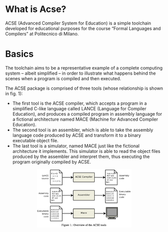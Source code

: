 # What is Acse?
ACSE (Advanced Compiler System for Education) is a simple toolchain developed for educational purposes for the course “Formal Languages and Compilers” at Politecnico di Milano.

# Basics
The toolchain aims to be a representative example of a complete computing system – albeit simplified – in order to illustrate what happens behind the scenes when a program is compiled and then executed.

The ACSE package is comprised of three tools (whose relationship is shown in fig. 1):
* The first tool is the ACSE compiler, which accepts a program in a simplified C-like language called LANCE (Language for Compiler Education), and produces a compiled program in assembly language for a fictional architecture named MACE (Machine for Advanced Compiler Education).
* The second tool is an assembler, which is able to take the assembly language code produced by ACSE and transform it to a binary executable object file.
* The last tool is a simulator, named MACE just like the fictional architecture it implements. This simulator is able to read the object files produced by the assembler and interpret them, thus executing the program originally compiled by ACSE.

<p align="center">
  <img src="images/Acse_tools_overview.png" width=60% height=60% />
</p>
